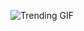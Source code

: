 ![Trending GIF](https://media0.giphy.com/media/v1.Y2lkPThiYjIxNzcybWQ5MXdoOG9zMHluMXlwMGxtcThjenNweTJweTd1eWFsem9namRnaiZlcD12MV9naWZzX3NlYXJjaCZjdD1n/fryY00CO4xCz4uJuDQ/giphy.gif)
